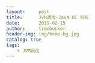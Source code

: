 ```yaml
---
layout:     post
title:      JVM调优-Java GC 分析
date:       2019-02-15
author:     timebusker
header-img: img/home-bg.jpg
catalog: true
tags:
    - JVM调优
---
```


#### 